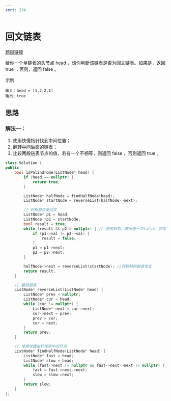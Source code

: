 ```yaml
---
sort: 234
---
```

# 回文链表
[题目链接]([xxx](https://leetcode-cn.com/problems/palindrome-linked-list/))


给你一个单链表的头节点 head ，请你判断该链表是否为回文链表。如果是，返回 true ；否则，返回 false 。

示例:
```
输入：head = [1,2,2,1]
输出：true
```


## 思路

### 解法一：

1. 使用快慢指针找到中间位置；
2. 翻转中间后面的链表；
3. 比较两段链表节点的值，若有一个不相等，则返回 false ，否则返回 true 。



```c++
class Solution {
public:
    bool isPalindrome(ListNode* head) {
        if (head == nullptr) {
            return true;
        }

        ListNode* halfNode = findHalfNode(head);
        ListNode* startNode = reverseList(halfNode->next);

        // 判断是否是回文
        ListNode* p1 = head;
        ListNode *p2 = startNode;
        bool result = true; 
        while (result && p2!= nullptr) { // 使用标志，若出现一次false，则直接退出循环
            if (p1->val != p2->val) {
                result = false;
            }
            p1 = p1->next;
            p2 = p2->next;
        }

        halfNode->next = reverseList(startNode); //将翻转的链表恢复
        return result;
    }

    // 翻转链表
    ListNode* reverseList(ListNode* head) {
        ListNode* prev = nullptr;
        ListNode* cur = head;
        while (cur != nullptr) {
            ListNode* next = cur->next;
            cur->next = prev;
            prev = cur;
            cur = next;
        }
        return prev;
    }

    // 使用快慢指针找到中间节点
    ListNode* findHalfNode(ListNode* head) {
        ListNode* fast = head;
        ListNode* slow = head;
        while (fast->next != nullptr && fast->next->next != nullptr) {
            fast = fast->next->next;
            slow = slow->next;
        }
        return slow;
    }
};
```

